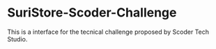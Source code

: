 # SuriStore-Scoder-Challenge
This is a interface for the tecnical challenge proposed by Scoder Tech Studio.
